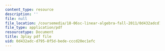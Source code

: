```yaml
---
content_type: resource
description: ''
file: null
file_location: /coursemedia/18-06sc-linear-algebra-fall-2011/0d432adcd7958f5dbedecccd20ec1efc_MMWqGD4Urso.pdf
file_type: application/pdf
resourcetype: Document
title: 3play pdf file
uid: 0d432adc-d795-8f5d-bede-cccd20ec1efc
---
```

